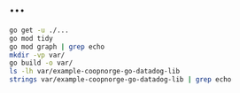 # ...


```bash
go get -u ./...
go mod tidy
go mod graph | grep echo
mkdir -vp var/
go build -o var/
ls -lh var/example-coopnorge-go-datadog-lib
strings var/example-coopnorge-go-datadog-lib | grep echo
```

```console

```
